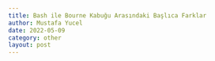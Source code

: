 ```yaml
---
title: Bash ile Bourne Kabuğu Arasındaki Başlıca Farklar
author: Mustafa Yucel
date: 2022-05-09
category: other 
layout: post
---
```

